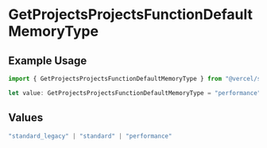 # GetProjectsProjectsFunctionDefaultMemoryType

## Example Usage

```typescript
import { GetProjectsProjectsFunctionDefaultMemoryType } from "@vercel/sdk/models/getprojectsop.js";

let value: GetProjectsProjectsFunctionDefaultMemoryType = "performance";
```

## Values

```typescript
"standard_legacy" | "standard" | "performance"
```